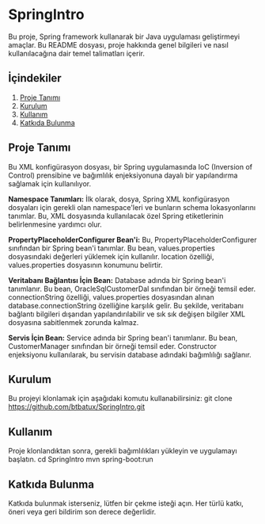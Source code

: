 # SpringIntro

Bu proje, Spring framework kullanarak bir Java uygulaması geliştirmeyi amaçlar. Bu README dosyası, 
proje hakkında genel bilgileri ve nasıl kullanılacağına dair temel talimatları içerir.

## İçindekiler

1. [Proje Tanımı](#proje-tanımı)
2. [Kurulum](#kurulum)
3. [Kullanım](#kullanım)
4. [Katkıda Bulunma](#katkıda-bulunma)

## Proje Tanımı
Bu XML konfigürasyon dosyası, bir Spring uygulamasında IoC (Inversion of Control) prensibine ve bağımlılık enjeksiyonuna dayalı bir yapılandırma sağlamak için kullanılıyor.

**Namespace Tanımları:** İlk olarak, dosya, Spring XML konfigürasyon dosyaları için gerekli olan namespace'leri ve bunların schema lokasyonlarını tanımlar. Bu, XML dosyasında kullanılacak özel Spring etiketlerinin belirlenmesine yardımcı olur.

**PropertyPlaceholderConfigurer Bean'i:** Bu, PropertyPlaceholderConfigurer sınıfından bir Spring bean'i tanımlar. 
Bu bean, values.properties dosyasındaki değerleri yüklemek için kullanılır. location özelliği, values.properties dosyasının konumunu belirtir.

**Veritabanı Bağlantısı İçin Bean:** Database adında bir Spring bean'i tanımlanır. Bu bean, OracleSqlCustomerDal sınıfından bir örneği temsil eder. 
connectionString özelliği, values.properties dosyasından alınan database.connectionString özelliğine karşılık gelir. Bu şekilde, veritabanı bağlantı bilgileri dışarıdan yapılandırılabilir ve sık sık değişen bilgiler XML dosyasına sabitlenmek zorunda kalmaz.

**Servis İçin Bean:** Service adında bir Spring bean'i tanımlanır. Bu bean, CustomerManager sınıfından bir örneği temsil eder. Constructor enjeksiyonu kullanılarak, bu servisin database adındaki bağımlılığı sağlanır.


## Kurulum
Bu projeyi klonlamak için aşağıdaki komutu kullanabilirsiniz:
git clone https://github.com/btbatux/SpringIntro.git

## Kullanım
Proje klonlandıktan sonra, gerekli bağımlılıkları yükleyin ve uygulamayı başlatın.
cd SpringIntro
mvn spring-boot:run

## Katkıda Bulunma
Katkıda bulunmak isterseniz, lütfen bir çekme isteği açın. Her türlü katkı, öneri veya geri bildirim son derece değerlidir.

